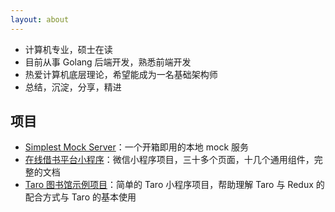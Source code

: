 ```yaml
---
layout: about
---
```


- 计算机专业，硕士在读
- 目前从事 Golang 后端开发，熟悉前端开发
- 热爱计算机底层理论，希望能成为一名基础架构师
- 总结，沉淀，分享，精进

## 项目

- [Simplest Mock Server](https://github.com/imageslr/simplest-mock-server)：一个开箱即用的本地 mock 服务
- [在线借书平台小程序](https://github.com/imageslr/weapp-library)：微信小程序项目，三十多个页面，十几个通用组件，完整的文档
- [Taro 图书馆示例项目](https://github.com/imageslr/taro-library)：简单的 Taro 小程序项目，帮助理解 Taro 与 Redux 的配合方式与 Taro 的基本使用